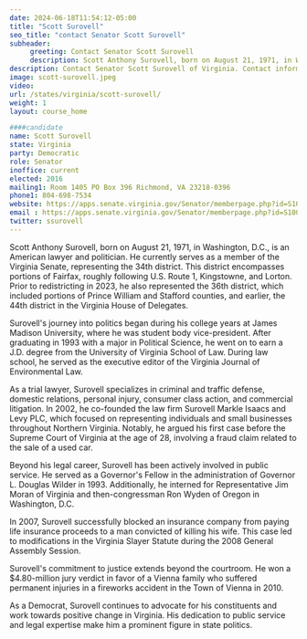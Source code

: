 ```yaml
---
date: 2024-06-18T11:54:12-05:00
title: "Scott Surovell"
seo_title: "contact Senator Scott Surovell"
subheader:
     greeting: Contact Senator Scott Surovell
     description: Scott Anthony Surovell, born on August 21, 1971, in Washington, D.C., is an American lawyer and politician. He currently serves as a member of the Virginia Senate, representing the 34th district. 
description: Contact Senator Scott Surovell of Virginia. Contact information for Scott Surovell includes email address, phone number, and mailing address.
image: scott-surovell.jpeg
video:
url: /states/virginia/scott-surovell/
weight: 1
layout: course_home

####candidate
name: Scott Surovell
state: Virginia
party: Democratic
role: Senator
inoffice: current
elected: 2016
mailing1: Room 1405 PO Box 396 Richmond, VA 23218-0396
phone1: 804-698-7534
website: https://apps.senate.virginia.gov/Senator/memberpage.php?id=S100/
email : https://apps.senate.virginia.gov/Senator/memberpage.php?id=S100/
twitter: ssurovell
---
```

Scott Anthony Surovell, born on August 21, 1971, in Washington, D.C., is an American lawyer and politician. He currently serves as a member of the Virginia Senate, representing the 34th district. This district encompasses portions of Fairfax, roughly following U.S. Route 1, Kingstowne, and Lorton. Prior to redistricting in 2023, he also represented the 36th district, which included portions of Prince William and Stafford counties, and earlier, the 44th district in the Virginia House of Delegates.

Surovell's journey into politics began during his college years at James Madison University, where he was student body vice-president. After graduating in 1993 with a major in Political Science, he went on to earn a J.D. degree from the University of Virginia School of Law. During law school, he served as the executive editor of the Virginia Journal of Environmental Law.

As a trial lawyer, Surovell specializes in criminal and traffic defense, domestic relations, personal injury, consumer class action, and commercial litigation. In 2002, he co-founded the law firm Surovell Markle Isaacs and Levy PLC, which focused on representing individuals and small businesses throughout Northern Virginia. Notably, he argued his first case before the Supreme Court of Virginia at the age of 28, involving a fraud claim related to the sale of a used car.

Beyond his legal career, Surovell has been actively involved in public service. He served as a Governor's Fellow in the administration of Governor L. Douglas Wilder in 1993. Additionally, he interned for Representative Jim Moran of Virginia and then-congressman Ron Wyden of Oregon in Washington, D.C.

In 2007, Surovell successfully blocked an insurance company from paying life insurance proceeds to a man convicted of killing his wife. This case led to modifications in the Virginia Slayer Statute during the 2008 General Assembly Session.

Surovell's commitment to justice extends beyond the courtroom. He won a $4.80-million jury verdict in favor of a Vienna family who suffered permanent injuries in a fireworks accident in the Town of Vienna in 2010.

As a Democrat, Surovell continues to advocate for his constituents and work towards positive change in Virginia. His dedication to public service and legal expertise make him a prominent figure in state politics.


